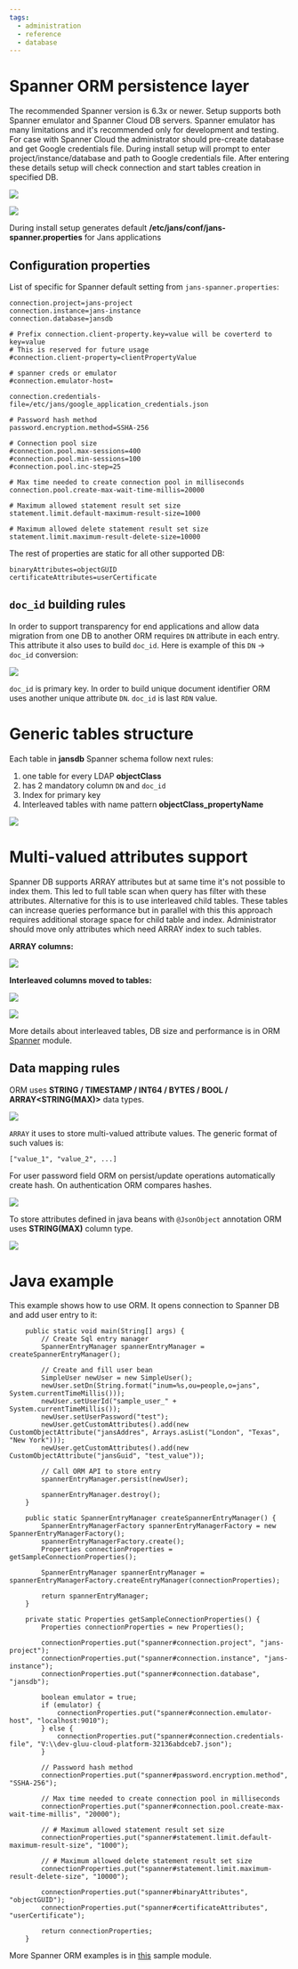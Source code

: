 ```yaml
---
tags:
  - administration
  - reference
  - database
---
```


# Spanner ORM persistence layer

The recommended Spanner version is 6.3x or newer. Setup supports both Spanner emulator and Spanner Cloud DB servers. Spanner emulator has many limitations and it's recommended only for development and testing. For case with Spanner Cloud the administrator should pre-create database and get Google credentials file. During install setup will prompt to enter project/instance/database and path to Google credentials file. After entering these details setup will check connection and start tables creation in specified DB.

![](../../../assets/database-spanner-db.png)

![](../../../assets/database-spanner-tables.png)

During install setup generates default **/etc/jans/conf/jans-spanner.properties** for Jans applications

## Configuration properties

List of specific for Spanner default setting from `jans-spanner.properties`:

```
connection.project=jans-project
connection.instance=jans-instance
connection.database=jansdb

# Prefix connection.client-property.key=value will be coverterd to key=value
# This is reserved for future usage
#connection.client-property=clientPropertyValue

# spanner creds or emulator
#connection.emulator-host=

connection.credentials-file=/etc/jans/google_application_credentials.json

# Password hash method
password.encryption.method=SSHA-256

# Connection pool size
#connection.pool.max-sessions=400
#connection.pool.min-sessions=100
#connection.pool.inc-step=25

# Max time needed to create connection pool in milliseconds
connection.pool.create-max-wait-time-millis=20000

# Maximum allowed statement result set size
statement.limit.default-maximum-result-size=1000

# Maximum allowed delete statement result set size
statement.limit.maximum-result-delete-size=10000

```

The rest of properties are static for all other supported DB:

```
binaryAttributes=objectGUID
certificateAttributes=userCertificate
```

## `doc_id` building rules

In order to support transparency for end applications and allow data migration from one DB to another ORM requires `DN` attribute in each entry. This attribute it also uses to build `doc_id`. Here is example of this `DN` -> `doc_id` conversion:

![](../../../assets/database-spanner-scope-1.png)

`doc_id` is primary key. In order to build unique document identifier ORM uses another unique attribute `DN`. `doc_id` is last `RDN` value.

# Generic tables structure

Each table in **jansdb** Spanner schema follow next rules:

1. one table for every LDAP **objectClass**
1. has 2 mandatory column `DN` and `doc_id`
1. Index for primary key
1. Interleaved tables with name pattern **objectClass_propertyName**

![](../../../assets/database-spanner-scope-index.png)

# Multi-valued attributes support

Spanner DB supports ARRAY attributes but at same time it's not possible to index them. This led to full table scan when query has filter with these attributes. Alternative for this is to use interleaved child tables. These tables can increase queries performance but in parallel with this this approach requires additional storage space for child table and index. Administrator should move only attributes which need ARRAY index to such tables.

**ARRAY columns:**

![](../../../assets/database-spanner-array-attribute.png)


**Interleaved columns moved to tables:**

![](../../../assets/database-spanner-person-interleaved_extuid.png)

![](../../../assets/database-spanner-person-interleaved_extuid-ddl.png)

More details about interleaved tables, DB size and performance is in ORM [Spanner](https://github.com/JanssenProject/jans/blob/main/jans-orm/spanner/docs/multi_value_attribute_design.md) module.


## Data mapping rules

ORM uses **STRING / TIMESTAMP / INT64 / BYTES / BOOL / ARRAY<STRING(MAX)>** data types.

![](../../../assets/database-spanner-scope-schema.png)

`ARRAY` it uses to store multi-valued attribute values. The generic format of such values is:

```
["value_1", "value_2", ...]

```

For user password field ORM on persist/update operations automatically create hash. On authentication ORM compares hashes.

![](../../../assets/database-spanner-person.png)

To store attributes defined in java beans with `@JsonObject` annotation ORM uses **STRING(MAX)** column type.

![](../../../assets/database-spanner-configuration.png)

# Java example

This example shows how to use ORM. It opens connection to Spanner DB and add user entry to it:

```
    public static void main(String[] args) {
        // Create Sql entry manager
        SpannerEntryManager spannerEntryManager = createSpannerEntryManager();

        // Create and fill user bean
        SimpleUser newUser = new SimpleUser();
        newUser.setDn(String.format("inum=%s,ou=people,o=jans", System.currentTimeMillis()));
        newUser.setUserId("sample_user_" + System.currentTimeMillis());
        newUser.setUserPassword("test");
        newUser.getCustomAttributes().add(new CustomObjectAttribute("jansAddres", Arrays.asList("London", "Texas", "New York")));
        newUser.getCustomAttributes().add(new CustomObjectAttribute("jansGuid", "test_value"));
        
        // Call ORM API to store entry
        spannerEntryManager.persist(newUser);
        
        spannerEntryManager.destroy();
    }

    public static SpannerEntryManager createSpannerEntryManager() {
    	SpannerEntryManagerFactory spannerEntryManagerFactory = new SpannerEntryManagerFactory();
        spannerEntryManagerFactory.create();
        Properties connectionProperties = getSampleConnectionProperties();

        SpannerEntryManager spannerEntryManager = spannerEntryManagerFactory.createEntryManager(connectionProperties);

        return spannerEntryManager;
    }

    private static Properties getSampleConnectionProperties() {
        Properties connectionProperties = new Properties();

        connectionProperties.put("spanner#connection.project", "jans-project");
        connectionProperties.put("spanner#connection.instance", "jans-instance");
        connectionProperties.put("spanner#connection.database", "jansdb");

        boolean emulator = true;
		if (emulator) {
			connectionProperties.put("spanner#connection.emulator-host", "localhost:9010");
		} else {
			connectionProperties.put("spanner#connection.credentials-file", "V:\\dev-gluu-cloud-platform-32136abdceb7.json");
		}

        // Password hash method
        connectionProperties.put("spanner#password.encryption.method", "SSHA-256");
        
        // Max time needed to create connection pool in milliseconds
        connectionProperties.put("spanner#connection.pool.create-max-wait-time-millis", "20000");

        // # Maximum allowed statement result set size
        connectionProperties.put("spanner#statement.limit.default-maximum-result-size", "1000");

        // # Maximum allowed delete statement result set size
        connectionProperties.put("spanner#statement.limit.maximum-result-delete-size", "10000");

        connectionProperties.put("spanner#binaryAttributes", "objectGUID");
        connectionProperties.put("spanner#certificateAttributes", "userCertificate");

        return connectionProperties;
    }
```

More Spanner ORM examples is in [this](https://github.com/JanssenProject/jans/tree/main/jans-orm/spanner-sample/src/main/java/io/jans/orm/cloud/spanner) sample module.
